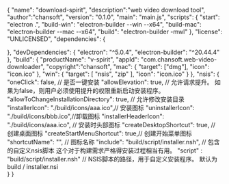 {
  "name": "download-spirit",
  "description":"web video download tool",
  "author":"chansoft",
  "version": "0.1.0",
  "main": "main.js",
  "scripts": {
    "start": "electron .",
    "build-win": "electron-builder --win --x64",
    "build-mac": "electron-builder --mac --x64",
    "build": "electron-builder -mwl"
  },
  "license": "UNLICENSED",
  "dependencies": {
    
  },
  "devDependencies": {
    "electron": "^5.0.4",
    "electron-builder": "^20.44.4"
  },
  "build": {
    "productName": "v-spirit",
    "appId": "com.chansoft.web-video-downloader",
    "copyright":"chansoft",
    "mac": {
      "target": ["dmg"],
      "icon": "icon.ico"
    },
    "win": {
      "target": [
        "nsis",
        "zip"
      ],
      "icon": "icon.ico"
    }
  },
  "nsis": {
    "oneClick": false, // 是否一键安装
    "allowElevation": true, // 允许请求提升。 如果为false，则用户必须使用提升的权限重新启动安装程序。
    "allowToChangeInstallationDirectory": true, // 允许修改安装目录
    "installerIcon": "./build/icons/aaa.ico",// 安装图标
    "uninstallerIcon": "./build/icons/bbb.ico",//卸载图标
    "installerHeaderIcon": "./build/icons/aaa.ico", // 安装时头部图标
    "createDesktopShortcut": true, // 创建桌面图标
    "createStartMenuShortcut": true,// 创建开始菜单图标
    "shortcutName": "", // 图标名称
    "include": "build/script/installer.nsh", // 包含的自定义nsis脚本 这个对于构建需求严格得安装过程相当有用。
    "script" : "build/script/installer.nsh" // NSIS脚本的路径，用于自定义安装程序。 默认为build / installer.nsi  
  }
}
